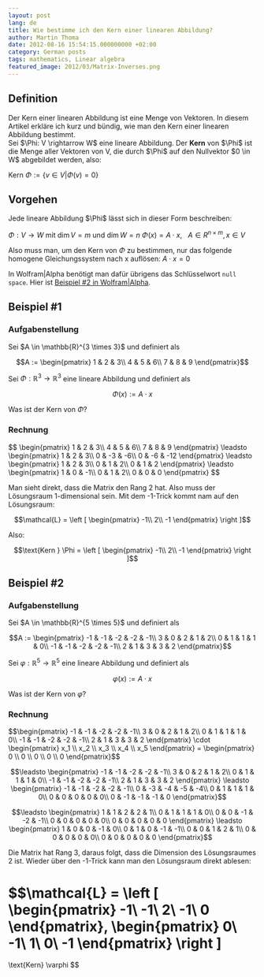 ```yaml
---
layout: post
lang: de
title: Wie bestimme ich den Kern einer linearen Abbildung?
author: Martin Thoma
date: 2012-08-16 15:54:15.000000000 +02:00
category: German posts
tags: mathematics, Linear algebra
featured_image: 2012/03/Matrix-Inverses.png
---
```

<h2>Definition</h2>
Der Kern einer linearen Abbildung ist eine Menge von Vektoren. In diesem Artikel erkl&auml;re ich kurz und b&uuml;ndig, wie man den Kern einer linearen Abbildung bestimmt.

<div class="definition">Sei $\Phi: V \rightarrow W$ eine lineare Abbildung. Der <strong>Kern</strong> von $\Phi$ ist die Menge aller Vektoren von V, die durch $\Phi$ auf den Nullvektor $0 \in W$ abgebildet werden, also:

$\text{Kern } \Phi := \{v \in V | \Phi(v) = 0\}$</div>

<h2>Vorgehen</h2>
Jede lineare Abbildung $\Phi$ l&auml;sst sich in dieser Form beschreiben:

$\Phi: V \rightarrow W$ mit $\dim V = m$ und $\dim W = n$
$\Phi(x) = A \cdot x, ~~~ A \in R^{n \times m}, x \in V$

Also muss man, um den Kern von $\Phi$ zu bestimmen, nur das folgende homogene Gleichungssystem nach x aufl&ouml;sen:
$A \cdot x = 0$

In Wolfram|Alpha ben&ouml;tigt man daf&uuml;r &uuml;brigens das Schl&uuml;sselwort <code>null space</code>. Hier ist <a href="http://www.wolframalpha.com/input/?i=nullspace+%7B%7B-1%2C-1%2C-2%2C-2%2C-1%7D%2C%7B3%2C0%2C2%2C1%2C2%7D%2C%7B0%2C1%2C1%2C1%2C0%7D%2C%7B-1%2C-1%2C-2%2C-2%2C-1%7D%2C%7B2%2C1%2C3%2C3%2C2%7D%7D">Beispiel #2 in Wolfram|Alpha</a>.

<h2>Beispiel #1</h2>
<h3>Aufgabenstellung</h3>
Sei $A \in \mathbb{R}^{3 \times 3}$ und definiert als

$$A := \begin{pmatrix}
1 & 2 & 3\\
4 & 5 & 6\\
7 & 8 & 9
\end{pmatrix}$$

Sei $\Phi: \mathbb{R}^3 \rightarrow \mathbb{R}^3$ eine lineare Abbildung und definiert als

$$\Phi(x) := A \cdot x$$

Was ist der Kern von $\Phi$?

<h3>Rechnung</h3>
$$
\begin{pmatrix}
1 & 2 & 3\\
4 & 5 & 6\\
7 & 8 & 9
\end{pmatrix}
\leadsto
\begin{pmatrix}
1 &  2 &  3\\
0 & -3 & -6\\
0 & -6 & -12
\end{pmatrix}
\leadsto
\begin{pmatrix}
1 & 2 & 3\\
0 & 1 & 2\\
0 & 1 & 2
\end{pmatrix}
\leadsto
\begin{pmatrix}
1 & 0 & -1\\
0 & 1 &  2\\
0 & 0 &  0
\end{pmatrix}
$$

Man sieht direkt, dass die Matrix den Rang 2 hat. Also muss der L&ouml;sungsraum 1-dimensional sein. Mit dem -1-Trick kommt nam auf den L&ouml;sungsraum:

$$\mathcal{L} = \left [
\begin{pmatrix}
-1\\
2\\
-1
\end{pmatrix}
\right ]$$

Also:

$$\text{Kern } \Phi = \left [
\begin{pmatrix}
-1\\
2\\
-1
\end{pmatrix}
\right ]$$

<h2>Beispiel #2</h2>
<h3>Aufgabenstellung</h3>
Sei $A \in \mathbb{R}^{5 \times 5}$ und definiert als

$$A := \begin{pmatrix}
-1 & -1 & -2 & -2 & -1\\
3  &  0 &  2 &  1 &  2\\
0  &  1 &  1 &  1 &  0\\
-1 & -1 & -2 & -2 & -1\\
 2 &  1 &  3 &  3 &  2
\end{pmatrix}$$

Sei $\varphi: \mathbb{R}^5 \rightarrow \mathbb{R}^5$ eine lineare Abbildung und definiert als

$$\varphi(x) := A \cdot x$$

Was ist der Kern von $\varphi$?

<h3>Rechnung</h3>
$$\begin{pmatrix}
-1 & -1 & -2 & -2 & -1\\
3  &  0 &  2 &  1 &  2\\
0  &  1 &  1 &  1 &  0\\
-1 & -1 & -2 & -2 & -1\\
 2 &  1 &  3 &  3 &  2
\end{pmatrix} \cdot
\begin{pmatrix}
x_1 \\
x_2 \\
x_3 \\
x_4 \\
x_5
\end{pmatrix} =
\begin{pmatrix}
0 \\
0 \\
0 \\
0 \\
0
\end{pmatrix}$$

$$\leadsto
\begin{pmatrix}
-1 & -1 & -2 & -2 & -1\\
3  &  0 &  2 &  1 &  2\\
0  &  1 &  1 &  1 &  0\\
-1 & -1 & -2 & -2 & -1\\
 2 &  1 &  3 &  3 &  2
\end{pmatrix}
\leadsto
\begin{pmatrix}
-1 & -1 & -2 & -2 & -1\\
 0 & -3 & -4 & -5 & -4\\
 0 &  1 &  1 &  1 &  0\\
 0 &  0 &  0 &  0 &  0\\
 0 & -1 & -1 & -1 &  0
\end{pmatrix}$$

$$\leadsto
\begin{pmatrix}
 1 &  1 &  2 &  2 &  1\\
 0 &  1 &  1 &  1 &  0\\
 0 &  0 & -1 & -2 & -1\\
 0 &  0 &  0 &  0 &  0\\
 0 &  0 &  0 &  0 &  0
\end{pmatrix}
\leadsto
\begin{pmatrix}
 1 &  0 &  0 & -1 &  0\\
 0 &  1 &  0 & -1 & -1\\
 0 &  0 &  1 &  2 &  1\\
 0 &  0 &  0 &  0 &  0\\
 0 &  0 &  0 &  0 &  0
\end{pmatrix}$$

Die Matrix hat Rang 3, daraus folgt, dass die Dimension des L&ouml;sungsraumes 2 ist.
Wieder &uuml;ber den -1-Trick kann man den L&ouml;sungsraum direkt ablesen:

$$\mathcal{L} =
\left [
\begin{pmatrix}
  -1\\
  -1\\
   2\\
  -1\\
   0
\end{pmatrix},
\begin{pmatrix}
   0\\
  -1\\
   1\\
   0\\
  -1
\end{pmatrix}
\right ]
=
\text{Kern} \varphi
$$
